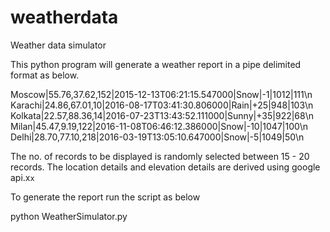# weatherdata
Weather data simulator

This python program will generate a weather report in a pipe delimited format as below.

Moscow|55.76,37.62,152|2015-12-13T06:21:15.547000|Snow|-1|1012|111\n
Karachi|24.86,67.01,10|2016-08-17T03:41:30.806000|Rain|+25|948|103\n
Kolkata|22.57,88.36,14|2016-07-23T13:43:52.111000|Sunny|+35|922|68\n
Milan|45.47,9.19,122|2016-11-08T06:46:12.386000|Snow|-10|1047|100\n
Delhi|28.70,77.10,218|2016-03-19T13:05:10.647000|Snow|-5|1049|50\n

The no. of records to be displayed is randomly selected between 15 - 20 records.
The location details and elevation details are derived using google api.x`x`

To generate the report run the script as below

python WeatherSimulator.py
